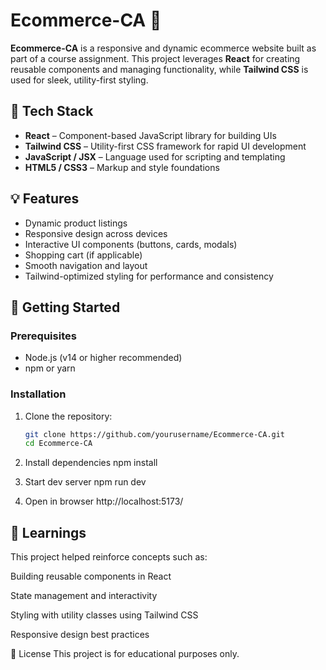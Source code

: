 # Ecommerce-CA 🛒

**Ecommerce-CA** is a responsive and dynamic ecommerce website built as part of a course assignment. This project leverages **React** for creating reusable components and managing functionality, while **Tailwind CSS** is used for sleek, utility-first styling.

## 🔧 Tech Stack

- **React** – Component-based JavaScript library for building UIs
- **Tailwind CSS** – Utility-first CSS framework for rapid UI development
- **JavaScript / JSX** – Language used for scripting and templating
- **HTML5 / CSS3** – Markup and style foundations

## 💡 Features

- Dynamic product listings
- Responsive design across devices
- Interactive UI components (buttons, cards, modals)
- Shopping cart (if applicable)
- Smooth navigation and layout
- Tailwind-optimized styling for performance and consistency


## 🚀 Getting Started

### Prerequisites

- Node.js (v14 or higher recommended)
- npm or yarn

### Installation

1. Clone the repository:
   ```bash
   git clone https://github.com/yourusername/Ecommerce-CA.git
   cd Ecommerce-CA

2. Install dependencies
   npm install

3. Start dev server
   npm run dev

4. Open in browser
   http://localhost:5173/


## 🧠 Learnings
This project helped reinforce concepts such as:

Building reusable components in React

State management and interactivity

Styling with utility classes using Tailwind CSS

Responsive design best practices


📜 License
This project is for educational purposes only.

